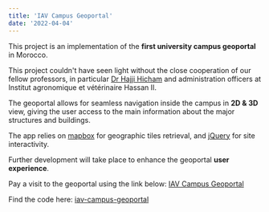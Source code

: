 ```yaml
---
title: 'IAV Campus Geoportal'
date: '2022-04-04'
---
```


This project is an implementation of the **first university campus geoportal** in Morocco.

This project couldn't have seen light without the close cooperation of our fellow professors, in particular [Dr Hajji Hicham](https://www.linkedin.com/in/dr-hajji-hicham-6601606/) and administration officers at Institut agronomique et vétérinaire Hassan II.

The geoportal allows for seamless navigation inside the campus in **2D & 3D** view, giving the user access to the main information about the major structures and buildings.

The app relies on [mapbox](https://www.mapbox.com/) for geographic tiles retrieval, and [jQuery](https://jquery.com/) for site interactivity.

Further development will take place to enhance the geoportal **user experience**.

Pay a visit to the geoportal using the link below: [IAV Campus Geoportal](http://salahelfarissi.github.io/iav-campus-geoportal/)

Find the code here: [iav-campus-geoportal](https://github.com/salahelfarissi/iav-campus-geoportal)
